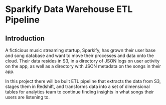 # Sparkify Data Warehouse ETL Pipeline
## Introduction
A ficticious music streaming startup, Sparkify, has grown their user base and song database and want to move their processes and data onto the cloud. Their data resides in S3, in a directory of JSON logs on user activity on the app, as well as a directory with JSON metadata on the songs in their app.

In this project there will be built ETL pipeline that extracts the data from S3, stages them in Redshift, and transforms data into a set of dimensional tables for analytics team to continue finding insights in what songs their users are listening to.
